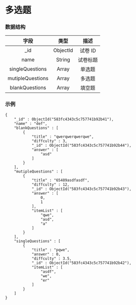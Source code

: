 # 多选题

### 数据结构

| 字段 | 类型   | 描述 |
| :---:  | :----: | :----: |
| _id | ObjectId | 试卷 ID |
| name | String | 试卷标题 |
| singleQuestions | Array | 单选题 |
| mutipleQuestions | Array | 多选题 |
| blankQuestions | Array | 填空题 |



### 示例

```
{
    "_id" : ObjectId("583fc4343c5c757741b92b41"),
    "name" : "def",
    "blankQuestions" : [ 
        {
            "title" : "qwerqwerqwerqwe",
            "diffculty" : 3,
            "_id" : ObjectId("583fc4343c5c757741b92b44"),
            "answer" : [ 
                "asd"
            ]
        }
    ],
    "mutipleQuestions" : [ 
        {
            "title" : "65489asdfasdf",
            "diffculty" : 12,
            "_id" : ObjectId("583fc4343c5c757741b92b43"),
            "answer" : [ 
                0, 
                1
            ],
            "itemList" : [ 
                "qwe", 
                "asd", 
                "a"
            ]
        }
    ],
    "singleQuestions" : [ 
        {
            "title" : "pqwe",
            "answer" : 0,
            "diffculty" : 3.5,
            "_id" : ObjectId("583fc4343c5c757741b92b42"),
            "itemList" : [ 
                "asdf", 
                "we", 
                "er"
            ]
        }
    ]
}
```